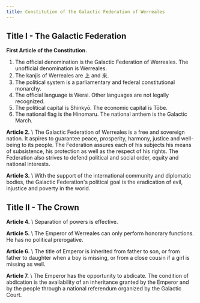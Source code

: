 ```yaml
---
title: Constitution of the Galactic Federation of Werreales
---
```


## Title I - The Galactic Federation

**First Article of the Constitution.**

1. The official denomination is the Galactic Federation of Werreales. The unofficial denomination is Werreales.
2. The kanjis of Werreales are 上 and 来.
3. The political system is a parliamentary and federal constitutional monarchy.
4. The official language is Werai. Other languages are not legally recognized.
5. The political capital is Shinkyō. The economic capital is Tōbe.
6. The national flag is the Hinomaru. The national anthem is the Galactic March.

**Article 2.** \\
The Galactic Federation of Werreales is a free and sovereign nation. It aspires to guarantee peace, prosperity, harmony, justice and well-being to its people. The Federation assures each of his subjects his means of subsistence, his protection as well as the respect of his rights. The Federation also strives to defend political and social order, equity and national interests.

**Article 3.** \\
With the support of the international community and diplomatic bodies, the Galactic Federation's political goal is the eradication of evil, injustice and poverty in the world.

## Title II - The Crown

**Article 4.** \\
Separation of powers is effective.

**Article 5.** \\
The Emperor of Werreales can only perform honorary functions. He has no political prerogative.

**Article 6.** \\
The title of Emperor is inherited from father to son, or from father to daughter when a boy is missing, or from a close cousin if a girl is missing as well.

**Article 7.** \\
The Emperor has the opportunity to abdicate. The condition of abdication is the availability of an inheritance granted by the Emperor and by the people through a national referendum organized by the Galactic Court.